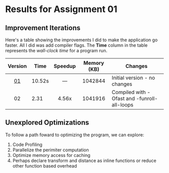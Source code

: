 # Results for Assignment 01

## Improvement Iterations

Here's a table showing the improvements I did to make the application go faster. All I did was add compiler flags.  The **Time** column in the table represents the _wall-clock time_ for a program run.

| Version | Time | Speedup | Memory (KB) | Changes |
| :-----: | ---- | :-----: | :------: | ------- |
| [01](01.cpp) | 10.52s | &mdash; | 1042844 | Initial version - no changes |
| 02 | 2.31 | 4.56x | 1041916 | Compiled with -Ofast and -funroll-all-loops |

## Unexplored Optimizations

To follow a path foward to optimizing the program, we can explore:

1. Code Profiling
2. Parallelize the perimiter computation
3. Optimize memory access for caching
4. Perhaps declare transform and distance as inline functions or reduce other function based overhead
